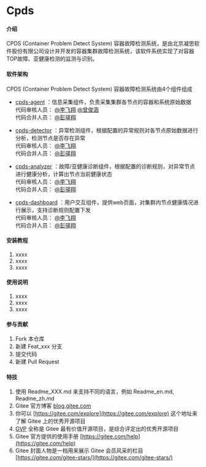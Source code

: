 # Cpds

#### 介绍
CPDS (Container Problem Detect System) 容器故障检测系统，是由北京凝思软件股份有限公司设计并开发的容器集群故障检测系统，该软件系统实现了对容器TOP故障、亚健康检测的监测与识别。

#### 软件架构
CPDS (Container Problem Detect System) 容器故障检测系统由4个组件组成
*   [cpds-agent](https://gitee.com/openeuler/cpds-agent)
    ：信息采集组件，负责采集集群各节点的容器和系统原始数据  
    代码审核人员：
        [@李飞翔](https://gitee.com/linx-fxli)
        [@曾俊涵](https://gitee.com/zeng-junhan)  
    代码合并人员：
        [@彭驿翔](https://gitee.com/pencc)

*   [cpds-detector](https://gitee.com/openeuler/cpds-detector)
    ：异常检测组件，根据配置的异常规则对各节点原始数据进行分析，检测节点是否存在异常  
    代码审核人员：
        [@李飞翔](https://gitee.com/linx-fxli)  
    代码合并人员：
        [@彭驿翔](https://gitee.com/pencc)

*   [cpds-analyzer](https://gitee.com/openeuler/cpds-analyzer)
    ：故障/亚健康诊断组件，根据配置的诊断规则，对异常节点进行健康分析，计算出节点当前健康状态  
    代码审核人员：
        [@李飞翔](https://gitee.com/linx-fxli)  
    代码合并人员：
        [@彭驿翔](https://gitee.com/pencc)

*    [cpds-dashboard](https://gitee.com/openeuler/cpds-dashboard)
    ：用户交互组件，提供web页面，对集群内节点健康情况进行展示，支持诊断规则配置下发  
    代码审核人员：
        [@李飞翔](https://gitee.com/linx-fxli)  
    代码合并人员：
        [@彭驿翔](https://gitee.com/pencc)

#### 安装教程

1.  xxxx
2.  xxxx
3.  xxxx

#### 使用说明

1.  xxxx
2.  xxxx
3.  xxxx

#### 参与贡献

1.  Fork 本仓库
2.  新建 Feat_xxx 分支
3.  提交代码
4.  新建 Pull Request


#### 特技

1.  使用 Readme\_XXX.md 来支持不同的语言，例如 Readme\_en.md, Readme\_zh.md
2.  Gitee 官方博客 [blog.gitee.com](https://blog.gitee.com)
3.  你可以 [https://gitee.com/explore](https://gitee.com/explore) 这个地址来了解 Gitee 上的优秀开源项目
4.  [GVP](https://gitee.com/gvp) 全称是 Gitee 最有价值开源项目，是综合评定出的优秀开源项目
5.  Gitee 官方提供的使用手册 [https://gitee.com/help](https://gitee.com/help)
6.  Gitee 封面人物是一档用来展示 Gitee 会员风采的栏目 [https://gitee.com/gitee-stars/](https://gitee.com/gitee-stars/)
